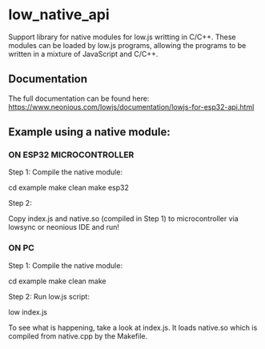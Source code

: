 # low_native_api

Support library for native modules for low.js writting in C/C++. These modules can be loaded by low.js programs, allowing the programs to be written in a mixture of JavaScript and C/C++.


## Documentation

The full documentation can be found here:
https://www.neonious.com/lowjs/documentation/lowjs-for-esp32-api.html


## Example using a native module:

### ON ESP32 MICROCONTROLLER

Step 1: Compile the native module:

cd example
make clean
make esp32


Step 2:

Copy index.js and native.so (compiled in Step 1) to microcontroller
via lowsync or neonious IDE and run!


### ON PC

Step 1: Compile the native module:

cd example
make clean
make


Step 2: Run low.js script:

low index.js

To see what is happening, take a look at index.js. It loads native.so which
is compiled from native.cpp by the Makefile.
